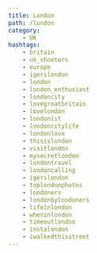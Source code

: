 ```yaml
---
title: London
path: /london
category: 
    - UK   
hashtags:
    - britain
    - uk_shooters
    - europe
    - igerslondon
    - london
    - london_enthusiast
    - londoncity
    - lovegreatbritain
    - lovelondon
    - londonist
    - londoncitylife
    - londonlove
    - thisislondon
    - visitlondon
    - mysecretlondon
    - londontravel
    - londoncalling
    - igerslondon
    - toplondonphotos
    - londoners
    - londonbylondoners
    - lifeinlondon
    - wheninlondon
    - timeoutlondon
    - instalondon
    - iwalkedthisstreet
---
```


